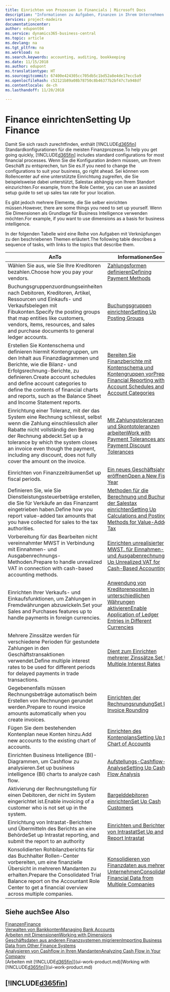```yaml
---
title: Einrichten von Prozessen in Financials | Microsoft Docs
description: "Informationen zu Aufgaben, Finanzen in Ihrem Unternehmen einzurichten, um Ihrer Buchhaltung, oder Buchhaltungsanforderungen Prüfungen zu entsprechen."
services: project-madeira
documentationcenter: 
author: edupont04
ms.service: dynamics365-business-central
ms.topic: article
ms.devlang: na
ms.tgt_pltfrm: na
ms.workload: na
ms.search.keywords: accounting, auditing, bookkeeping
ms.date: 11/15/2018
ms.author: edupont
ms.translationtype: HT
ms.sourcegitcommit: 67400e424305cc705db5c1bd52a8e4de17ecc5a9
ms.openlocfilehash: c52121b89a08b78750c8b46377b2bf47c7a948df
ms.contentlocale: de-ch
ms.lasthandoff: 11/20/2018

---
```

# <a name="setting-up-finance"></a><span data-ttu-id="cb8f3-103">Finance einrichten</span><span class="sxs-lookup"><span data-stu-id="cb8f3-103">Setting Up Finance</span></span>
<span data-ttu-id="cb8f3-104">Damit Sie sich rasch zurechtfinden, enthält [!INCLUDE[d365fin](includes/d365fin_md.md)]  Standardkonfigurationen für die meisten Finanzprozesse.</span><span class="sxs-lookup"><span data-stu-id="cb8f3-104">To help you get going quickly, [!INCLUDE[d365fin](includes/d365fin_md.md)] includes standard configurations for most financial processes.</span></span> <span data-ttu-id="cb8f3-105">Wenn Sie die Konfiguration ändern müssen, um Ihrem Geschäft zu entsprechen, tun Sie es.</span><span class="sxs-lookup"><span data-stu-id="cb8f3-105">If you need to change the configurations to suit your business, go right ahead.</span></span> <span data-ttu-id="cb8f3-106">Sei können vom Rollencenter auf eine unterstützte Einrichtung zugreifen, die Sie beispielsweise dabei unterstützt, Salestax abhängig von Ihrem Standort einzurichten.</span><span class="sxs-lookup"><span data-stu-id="cb8f3-106">For example, from the Role Center, you can use an assisted setup guide to set up sales tax rate for your location.</span></span>  

<span data-ttu-id="cb8f3-107">Es gibt jedoch mehrere Elemente, die Sie selber einrichten müssen.</span><span class="sxs-lookup"><span data-stu-id="cb8f3-107">However, there are some things you need to set up yourself.</span></span> <span data-ttu-id="cb8f3-108">Wenn Sie Dimensionen als Grundlage für Business Intelligence verwenden möchten.</span><span class="sxs-lookup"><span data-stu-id="cb8f3-108">For example, if you want to use dimensions as a basis for business intelligence.</span></span>  

<span data-ttu-id="cb8f3-109">In der folgenden Tabelle wird eine Reihe von Aufgaben mit Verknüpfungen zu den beschriebenen Themen erläutert.</span><span class="sxs-lookup"><span data-stu-id="cb8f3-109">The following table describes a sequence of tasks, with links to the topics that describe them.</span></span>

| <span data-ttu-id="cb8f3-110">An</span><span class="sxs-lookup"><span data-stu-id="cb8f3-110">To</span></span> | <span data-ttu-id="cb8f3-111">Informationen</span><span class="sxs-lookup"><span data-stu-id="cb8f3-111">See</span></span> |
| --- | --- |
| <span data-ttu-id="cb8f3-112">Wählen Sie aus, wie Sie Ihre Kreditoren bezahlen.</span><span class="sxs-lookup"><span data-stu-id="cb8f3-112">Choose how you pay your vendors.</span></span> |[<span data-ttu-id="cb8f3-113">Zahlungsformen definieren</span><span class="sxs-lookup"><span data-stu-id="cb8f3-113">Defining Payment Methods</span></span>](finance-payment-methods.md) |
| <span data-ttu-id="cb8f3-114">Buchungsgruppenzuordnungseinheiten nach Debitoren, Kreditoren, Artikel, Ressourcen und Einkaufs- und Verkaufsbelegen mit Fibukonten.</span><span class="sxs-lookup"><span data-stu-id="cb8f3-114">Specify the posting groups that map entities like customers, vendors, items, resources, and sales and purchase documents to general ledger accounts.</span></span> |[<span data-ttu-id="cb8f3-115">Buchungsgruppen einrichten</span><span class="sxs-lookup"><span data-stu-id="cb8f3-115">Setting Up Posting Groups</span></span>](finance-posting-groups.md)|
|<span data-ttu-id="cb8f3-116">Erstellen Sie Kontenschema und definieren hiermit Kontengruppen, um den Inhalt aus Finanzdiagrammen und Berichte, wie die Bilanz- und Erfolgsrechnung-Berichte, zu definieren.</span><span class="sxs-lookup"><span data-stu-id="cb8f3-116">Create account schedules and define account categories to define the contents of financial charts and reports, such as the Balance Sheet and Income Statement reports.</span></span>|[<span data-ttu-id="cb8f3-117">Bereiten Sie Finanzberichte mit Kontenschema und Kontengruppen vor</span><span class="sxs-lookup"><span data-stu-id="cb8f3-117">Prepare Financial Reporting with Account Schedules and Account Categories</span></span>](bi-how-work-account-schedule.md)|
|<span data-ttu-id="cb8f3-118">Einrichtung einer Toleranz, mit der das System eine Rechnung schliesst, selbst wenn die Zahlung einschliesslich aller Rabatte nicht vollständig den Betrag der Rechnung abdeckt.</span><span class="sxs-lookup"><span data-stu-id="cb8f3-118">Set up a tolerance by which the system closes an invoice even though the payment, including any discount, does not fully cover the amount on the invoice.</span></span>|[<span data-ttu-id="cb8f3-119">Mit Zahlungstoleranzen und Skontotoleranzen arbeiten</span><span class="sxs-lookup"><span data-stu-id="cb8f3-119">Work with Payment Tolerances and Payment Discount Tolerances</span></span>](finance-payment-tolerance-and-payment-discount-tolerance.md)|
| <span data-ttu-id="cb8f3-120">Einrichten von Finanzzeiträumen</span><span class="sxs-lookup"><span data-stu-id="cb8f3-120">Set up fiscal periods.</span></span> |[<span data-ttu-id="cb8f3-121">Ein neues Geschäftsjahres eröffnen</span><span class="sxs-lookup"><span data-stu-id="cb8f3-121">Open a New Fiscal Year</span></span>](finance-how-open-new-fiscal-year.md) |
| <span data-ttu-id="cb8f3-122">Definieren Sie, wie Sie Dienstleistungssteuerbeträge erstellen, die Sie für Verkäufe an das Finanzamt eingetrieben haben.</span><span class="sxs-lookup"><span data-stu-id="cb8f3-122">Define how you report value-added tax amounts that you have collected for sales to the tax authorities.</span></span> |[<span data-ttu-id="cb8f3-123">Methoden für die Berechnung und Buchung der Salestax einrichten</span><span class="sxs-lookup"><span data-stu-id="cb8f3-123">Setting Up Calculations and Posting Methods for Value-Added Tax</span></span>](finance-setup-vat.md)|
|<span data-ttu-id="cb8f3-124">Vorbereitung für das Bearbeiten nicht vereinnahmter MWST in Verbindung mit Einnahmen- und Ausgabenrechnungs-Methoden.</span><span class="sxs-lookup"><span data-stu-id="cb8f3-124">Prepare to handle unrealized VAT in connection with cash-based accounting methods.</span></span>|[<span data-ttu-id="cb8f3-125">Einrichten unrealisierter MWST. für Einnahmen- und Ausgabenrechnung</span><span class="sxs-lookup"><span data-stu-id="cb8f3-125">Set Up Unrealized VAT for Cash-Based Accounting</span></span>](finance-setup-unrealized-vat.md)|
| <span data-ttu-id="cb8f3-126">Einrichten Ihrer Verkaufs- und Einkaufsfunktionen, um Zahlungen in Fremdwährungen abzuwickeln.</span><span class="sxs-lookup"><span data-stu-id="cb8f3-126">Set your Sales and Purchases features up to handle payments in foreign currencies.</span></span>|[<span data-ttu-id="cb8f3-127">Anwendung von Kreditorenposten in unterschiedlichen Währungen aktivieren</span><span class="sxs-lookup"><span data-stu-id="cb8f3-127">Enable Application of Ledger Entries in Different Currencies</span></span>](finance-how-enable-application-ledger-entries-different-currencies.md)
|<span data-ttu-id="cb8f3-128">Mehrere Zinssätze werden für verschiedene Perioden für gestundete Zahlungen in den Geschäftstransaktionen verwendet.</span><span class="sxs-lookup"><span data-stu-id="cb8f3-128">Define multiple interest rates to be used for different periods for delayed payments in trade transactions.</span></span>|[<span data-ttu-id="cb8f3-129">Dient zum Einrichten mehrerer Zinssätze.</span><span class="sxs-lookup"><span data-stu-id="cb8f3-129">Set Up Multiple Interest Rates</span></span>](finance-how-to-set-up-multiple-interest-rates.md)|
|<span data-ttu-id="cb8f3-130">Gegebenenfalls müssen Rechnungsbeträge automatisch beim Erstellen von Rechnungen gerundet werden.</span><span class="sxs-lookup"><span data-stu-id="cb8f3-130">Prepare to round invoice amounts automatically when you create invoices.</span></span>|[<span data-ttu-id="cb8f3-131">Einrichten der Rechnungsrundung</span><span class="sxs-lookup"><span data-stu-id="cb8f3-131">Set Up Invoice Rounding</span></span>](finance-set-up-invoice-rounding.md)|
| <span data-ttu-id="cb8f3-132">Fügen Sie dem bestehenden Kontenplan neue Konten hinzu.</span><span class="sxs-lookup"><span data-stu-id="cb8f3-132">Add new accounts to the existing chart of accounts.</span></span> |[<span data-ttu-id="cb8f3-133">Einrichten des Kontenplans</span><span class="sxs-lookup"><span data-stu-id="cb8f3-133">Setting Up the Chart of Accounts</span></span>](finance-setup-chart-accounts.md) |
| <span data-ttu-id="cb8f3-134">Einrichten Business Intelligence (BI)- Diagrammen, um Cashflow zu analysieren.</span><span class="sxs-lookup"><span data-stu-id="cb8f3-134">Set up business intelligence (BI) charts to analyze cash flow.</span></span> |[<span data-ttu-id="cb8f3-135">Aufstellungs-Cashflow-Analyse</span><span class="sxs-lookup"><span data-stu-id="cb8f3-135">Setting Up Cash Flow Analysis</span></span>](finance-setup-cash-flow-analyses.md) |
|<span data-ttu-id="cb8f3-136">Aktivierung der Rechnungstellung für einen Debitoren, der nicht im System eingerichtet ist.</span><span class="sxs-lookup"><span data-stu-id="cb8f3-136">Enable invoicing of a customer who is not set up in the system.</span></span>|[<span data-ttu-id="cb8f3-137">Bargelddebitoren einrichten</span><span class="sxs-lookup"><span data-stu-id="cb8f3-137">Set Up Cash Customers</span></span>](finance-how-to-set-up-cash-customers.md)|
| <span data-ttu-id="cb8f3-138">Einrichtung von Intrastat-Berichten und Übermitteln des Berichts an eine Behörde</span><span class="sxs-lookup"><span data-stu-id="cb8f3-138">Set up Intrastat reporting, and submit the report to an authority</span></span> | [<span data-ttu-id="cb8f3-139">Einrichten und Berichten von Intrastat</span><span class="sxs-lookup"><span data-stu-id="cb8f3-139">Set Up and Report Intrastat</span></span>](finance-how-setup-report-intrastat.md)|
|<span data-ttu-id="cb8f3-140">Konsolidierten Rohbilanzberichts für das Buchhalter Rollen-Center vorbereiten, um eine finanzielle Übersicht in mehreren Mandanten zu erhalten.</span><span class="sxs-lookup"><span data-stu-id="cb8f3-140">Prepare the Consolidated Trial Balance report on the Accountant Role Center to get a financial overview across multiple companies.</span></span>|[<span data-ttu-id="cb8f3-141">Konsolidieren von Finanzdaten aus mehreren Unternehmen</span><span class="sxs-lookup"><span data-stu-id="cb8f3-141">Consolidating Financial Data from Multiple Companies</span></span>](finance-consolidated-company-reporting.md)|

## <a name="see-also"></a><span data-ttu-id="cb8f3-142">Siehe auch</span><span class="sxs-lookup"><span data-stu-id="cb8f3-142">See Also</span></span>
[<span data-ttu-id="cb8f3-143">Finanzen</span><span class="sxs-lookup"><span data-stu-id="cb8f3-143">Finance</span></span>](finance.md)  
[<span data-ttu-id="cb8f3-144">Verwalten von Bankkonten</span><span class="sxs-lookup"><span data-stu-id="cb8f3-144">Managing Bank Accounts</span></span>](bank-manage-bank-accounts.md)  
[<span data-ttu-id="cb8f3-145">Arbeiten mit Dimensionen</span><span class="sxs-lookup"><span data-stu-id="cb8f3-145">Working with Dimensions</span></span>](finance-dimensions.md)  
[<span data-ttu-id="cb8f3-146">Geschäftsdaten aus anderen Finanzsystemen migrieren</span><span class="sxs-lookup"><span data-stu-id="cb8f3-146">Importing Business Data from Other Finance Systems</span></span>](across-import-data-configuration-packages.md)  
[<span data-ttu-id="cb8f3-147">Analysieren von Cashflow in Ihren Mandanten</span><span class="sxs-lookup"><span data-stu-id="cb8f3-147">Analyzing Cash Flow in Your Company</span></span>](finance-analyze-cash-flow.md)  
<span data-ttu-id="cb8f3-148">[Arbeiten mit [!INCLUDE[d365fin](includes/d365fin_md.md)]](ui-work-product.md)</span><span class="sxs-lookup"><span data-stu-id="cb8f3-148">[Working with [!INCLUDE[d365fin](includes/d365fin_md.md)]](ui-work-product.md)</span></span>  

## [!INCLUDE[d365fin](includes/free_trial_md.md)]  

